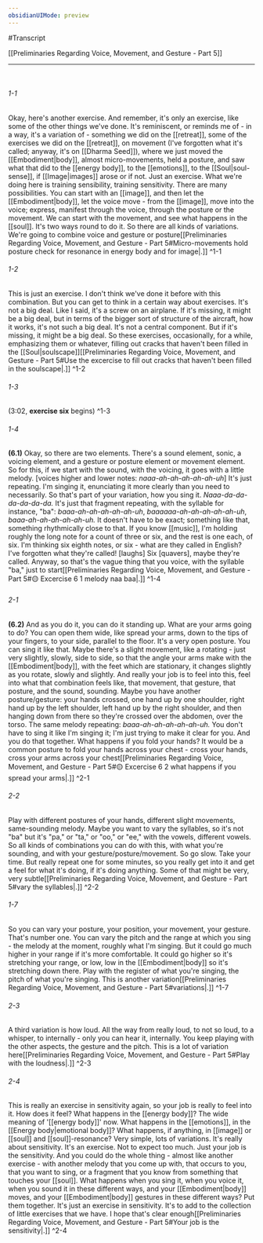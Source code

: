```yaml
---
obsidianUIMode: preview
---
```

#Transcript

[[Preliminaries Regarding Voice, Movement, and Gesture - Part 5]]

---
<br/>

###### 1-1
Okay, here's another exercise. And remember, it's only an exercise, like some of the other things we've done. It's reminiscent, or reminds me of - in a way, it's a variation of - something we did on the [[retreat]], some of the exercises we did on the [[retreat]], on movement (I've forgotten what it's called; anyway, it's on [[Dharma Seed]]), where we just moved the [[Embodiment|body]], almost micro-movements, held a posture, and saw what that did to the [[energy body]], to the [[emotions]], to the [[Soul|soul-sense]], if [[Image|images]] arose or if not. Just an exercise. What we're doing here is training sensibility, training sensitivity. There are many possibilities. You can start with an [[image]], and then let the [[Embodiment|body]], let the voice move - from the [[image]], move into the voice; express, manifest through the voice, through the posture or the movement. We can start with the movement, and see what happens in the [[soul]]. It's two ways round to do it. So there are all kinds of variations. We're going to combine voice and gesture or posture[[Preliminaries Regarding Voice, Movement, and Gesture - Part 5#Micro-movements hold posture check for resonance in energy body and for image|.]] ^1-1
###### 1-2
This is just an exercise. I don't think we've done it before with this combination. But you can get to think in a certain way about exercises. It's not a big deal. Like I said, it's a screw on an airplane. If it's missing, it might be a big deal, but in terms of the bigger sort of structure of the aircraft, how it works, it's not such a big deal. It's not a central component. But if it's missing, it might be a big deal. So these exercises, occasionally, for a while, emphasizing them or whatever, filling out cracks that haven't been filled in the [[Soul|soulscape]][[Preliminaries Regarding Voice, Movement, and Gesture - Part 5#Use the excercise to fill out cracks that haven't been filled in the soulscape|.]] ^1-2
###### 1-3
(3:02, **exercise six** begins) ^1-3
###### 1-4
**(6.1)** Okay, so there are two elements. There's a sound element, sonic, a voicing element, and a gesture or posture element or movement element. So for this, if we start with the sound, with the voicing, it goes with a little melody. [voices higher and lower notes: _naaa-ah-ah-ah-ah-ah-uh_] It's just repeating. I'm singing it, enunciating it more clearly than you need to necessarily. So that's part of your variation, how you sing it. _Naaa-da-da-da-da-da-da._ It's just that fragment repeating, with the syllable for instance, "ba": _baaa-ah-ah-ah-ah-ah-uh_, _baaaaaa-ah-ah-ah-ah-ah-uh_, _baaa-ah-ah-ah-ah-ah-uh._ It doesn't have to be exact; something like that, something rhythmically close to that. If you know [[music]], I'm holding roughly the long note for a count of three or six, and the rest is one each, of six. I'm thinking six eighth notes, or six - what are they called in English? I've forgotten what they're called! [laughs] Six [quavers], maybe they're called. Anyway, so that's the vague thing that you voice, with the syllable "ba," just to start[[Preliminaries Regarding Voice, Movement, and Gesture - Part 5#🟡 Excercise 6 1 melody naa baa|.]] ^1-4
###### 2-1
**(6.2)** And as you do it, you can do it standing up. What are your arms going to do? You can open them wide, like spread your arms, down to the tips of your fingers, to your side, parallel to the floor. It's a very open posture. You can sing it like that. Maybe there's a slight movement, like a rotating - just very slightly, slowly, side to side, so that the angle your arms make with the [[Embodiment|body]], with the feet which are stationary, it changes slightly as you rotate, slowly and slightly. And really your job is to feel into this, feel into what that combination feels like, that movement, that gesture, that posture, and the sound, sounding. Maybe you have another posture/gesture: your hands crossed, one hand up by one shoulder, right hand up by the left shoulder, left hand up by the right shoulder, and then hanging down from there so they're crossed over the abdomen, over the torso. The same melody repeating: _baaa-ah-ah-ah-ah-ah-uh._ You don't have to sing it like I'm singing it; I'm just trying to make it clear for you. And you do that together. What happens if you fold your hands? It would be a common posture to fold your hands across your chest - cross your hands, cross your arms across your chest[[Preliminaries Regarding Voice, Movement, and Gesture - Part 5#🟡 Excercise 6 2 what happens if you spread your arms|.]] ^2-1
###### 2-2
Play with different postures of your hands, different slight movements, same-sounding melody. Maybe you want to vary the syllables, so it's not "ba" but it's "pa," or "ta," or "oo," or "ee," with the vowels, different vowels. So all kinds of combinations you can do with this, with what you're sounding, and with your gesture/posture/movement. So go slow. Take your time. But really repeat one for some minutes, so you really get into it and get a feel for what it's doing, if it's doing anything. Some of that might be very, very subtle[[Preliminaries Regarding Voice, Movement, and Gesture - Part 5#vary the syllables|.]] ^2-2
###### 1-7
So you can vary your posture, your position, your movement, your gesture. That's number one. You can vary the pitch and the range at which you sing - the melody at the moment, roughly what I'm singing. But it could go much higher in your range if it's more comfortable. It could go higher so it's stretching your range, or low, low in the [[Embodiment|body]] so it's stretching down there. Play with the register of what you're singing, the pitch of what you're singing. This is another variation[[Preliminaries Regarding Voice, Movement, and Gesture - Part 5#variations|.]] ^1-7
###### 2-3
A third variation is how loud. All the way from really loud, to not so loud, to a whisper, to internally - only you can hear it, internally. You keep playing with the other aspects, the gesture and the pitch. This is a lot of variation here[[Preliminaries Regarding Voice, Movement, and Gesture - Part 5#Play with the loudness|.]] ^2-3
###### 2-4
This is really an exercise in sensitivity again, so your job is really to feel into it. How does it feel? What happens in the [[energy body]]? The wide meaning of '[[energy body]]' now. What happens in the [[emotions]], in the [[Energy body|emotional body]]? What happens, if anything, in [[image]] or [[soul]] and [[soul]]-resonance? Very simple, lots of variations. It's really about sensitivity. It's an exercise. Not to expect too much. Just your job is the sensitivity. And you could do the whole thing - almost like another exercise - with another melody that you come up with, that occurs to you, that you want to sing, or a fragment that you know from something that touches your [[soul]]. What happens when you sing it, when you voice it, when you sound it in these different ways, and your [[Embodiment|body]] moves, and your [[Embodiment|body]] gestures in these different ways? Put them together. It's just an exercise in sensitivity. It's to add to the collection of little exercises that we have. I hope that's clear enough[[Preliminaries Regarding Voice, Movement, and Gesture - Part 5#Your job is the sensitivity|.]] ^2-4

